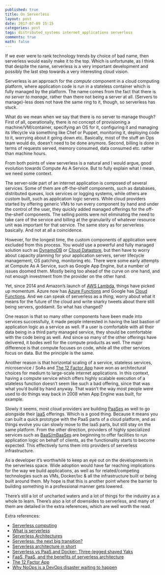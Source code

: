 ```yaml
---
published: true
title: On Serverless
layout: post
date: 2017-07-09 15:15
categories: post
tags: distributed_systems internet_applications serverless
comments: true
math: false
---
```


If we ever were to rank technology trends by choice of bad name, then serverless would easily make it to the top. Which is unfortunate, as I think that despite the name, serverless is a very important development and possibly the last step towards a very interesting cloud vision.

Serverless is an approach for the _compute_ component in a cloud computing platform, where application code is run in a stateless container which is fully managed by the platform. The name comes from the fact that there is _no server to manage_, rather than there not being a server at all. (Servers to manage)-less does not have the same ring to it, though, so serverless has stuck.

What do we mean when we say that there is no server to manage though? First of all, operationally, there is no concept of provisioning a machine/VM/container, specifying an OS for it, configuring it and managing its lifecycle via something like Chef or Puppet, monitoring it, deploying code to it, worrying about it going down etc. Basically, most of the stuff an Ops team would do, doesn’t need to be done anymore. Second, billing is done in terms of requests served, memory consumed, data consumed etc. rather than machine hours.

From both points of view serverless is a natural and I would argue, good evolution towards Compute As A Service. But to fully explain what I mean, we need some context.

The server-side part of an internet application is composed of several services. Some of them are off-the-shelf components, such as databases, distributed queues, lock services or logging systems, while others are custom built, such as application logic servers. While cloud providers started by offering generic VMs to run every component by hand and under the control of the user, they quickly added managed offerings for the off-the-shelf components. The selling points were not eliminating the need to take care of the service and billing at the granularity of whatever resource unit was important for that service. The same story as for serverless basically. And not at all a coincidence.

However, for the longest time, the custom components of application were excluded from this process. You would use a powerful and fully managed solution such as [DynamoDB](https://aws.amazon.com/dynamodb/) or [Cloud Datastore](https://cloud.google.com/datastore/), but then have to worry about capacity planning for your application servers, server lifecycle management, OS patching, monitoring etc. There were some early attempts at Compute As A Service, such as Google App Engine, but a number of issues doomed them. Mostly being too ahead of the curve on one hand, and not enough investment from the provider on the other hand.

Yet, since 2014 and Amazon’s launch of [AWS Lambda](https://aws.amazon.com/lambda/), things have picked up momentum. Azure now has [Azure Functions](https://azure.microsoft.com/en-us/services/functions/) and Google has [Cloud Functions](https://cloud.google.com/functions/). And we can speak of serverless as a _thing_, worry about what it means for the future of the cloud and write snarky tweets about there still being servers, goddamit. So what has changed?

One reason is that so many other components have been made into services successfully, it made people interested in having the last bastion of application logic as a service as well. If a user is comfortable with all their data being in a third party managed service, they should be comfortable with the code being as well. And since so many of the other offerings have delivered, it bodes well for the compute products as well. The major difference is that compute focuses on code, while all the other services focus on data. But the principle is the same.

Another reason is that horizontal scaling of a service, stateless services, microservice / SoAs and [The 12 Factor App](https://12factor.net/) have won as architectural choices for medium to large-scale internet applications. In this context, having a compute service which offers highly scalable execution of a stateless function doesn’t seem like such a bad offering, since that was what you’d build by hand anyway. That wasn’t the way most people were used to do things way back in 2008 when App Engine was built, for example.

Slowly it seems, most cloud providers are building [PaaSes](https://en.wikipedia.org/wiki/Platform_as_a_service) as well to go alongside their [IaaS](https://azure.microsoft.com/en-us/overview/what-is-iaas/) offerings. Which is a good thing. Because it means you can built a quick prototype with the PaaS parts of a cloud platform, and as things evolve you can slowly move to the IaaS parts, but still stay on the same platform. From the other direction, providers of highly specialized services such as [BaaS/mBaaSes](https://en.wikipedia.org/wiki/Mobile_backend_as_a_service) are beginning to offer facilities to run application logic on behalf of clients, as the functionality starts to become expected. This effectively turns them into providers of serverless infrastructure.

As a developer it’s worthwhile to keep an eye out on the developments in the serverless space. Wide adoption would have far reaching implications for the way we build applications, as well as for related/competing technologies such as VMs, Docker/lxc & all the infrastructure built or being built around them. My hope is that this is another point where the barrier to building something in a professional manner gets lowered.

There’s still a lot of uncharted waters and a lot of things for the industry as a whole to learn. There’s also a lot of downsides to serverless, and many of them are detailed in the extra references, which are well worth the read.

Extra references:

- [Serverless computing](https://en.wikipedia.org/wiki/Serverless_computing)
- [What is serverless](https://auth0.com/blog/what-is-serverless/)
- [Serverless Architectures](https://martinfowler.com/articles/serverless.html)
- [Serverless: the next big transition?](https://conferences.oreilly.com/software-architecture/sa-ny/public/content/the-next-big-transition)
- [Serverless architecture in short](https://specify.io/concepts/serverless-baas-faas)
- [Serverless vs PaaS and Docker: Three-legged shaved Yaks](https://serverless.zone/serverless-vs-paas-and-docker-three-legged-hairless-yaks-f2c4191b1ed6)
- [FaaS, PaaS, and the benefits of serverless architecture](https://www.infoq.com/news/2016/06/faas-serverless-architecture)
- [The 12 Factor App](https://12factor.net/)
- [Why NoOps is a DevOps disaster waiting to happen](https://devops.com/noops-devops-disaster-waiting-happen/)
